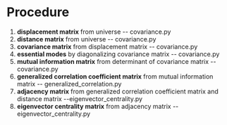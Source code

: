 # Procedure
1. **displacement matrix** from universe -- covariance.py
2. **distance matrix** from universe -- covariance.py
3. **covariance matrix** from displacement matrix -- covariance.py
4. **essential modes** by diagonalizing covariance matrix -- covariance.py
5. **mutual information matrix** from determinant of covariance matrix -- covariance.py
6. **generalized correlation coefficient matrix** from mutual information matrix -- generalized_correlation.py
7. **adjacency matrix** from generalized correlation coefficient matrix and distance matrix --eigenvector_centrality.py
8. **eigenvector centrality matrix** from adjacency matrix --eigenvector_centrality.py
